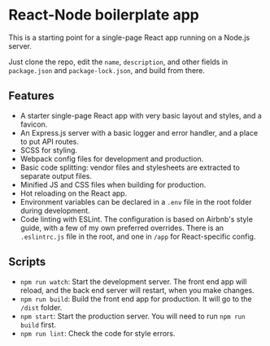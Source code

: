 # React-Node boilerplate app

This is a starting point for a single-page React app running on a Node.js server.

Just clone the repo, edit the `name`, `description`, and other fields in `package.json` and
`package-lock.json`, and build from there.

## Features

- A starter single-page React app with very basic layout and styles, and a favicon.
- An Express.js server with a basic logger and error handler, and a place to put API routes.
- SCSS for styling.
- Webpack config files for development and production.
- Basic code splitting: vendor files and stylesheets are extracted to separate output files.
- Minified JS and CSS files when building for production.
- Hot reloading on the React app.
- Environment variables can be declared in a `.env` file in the root folder during development.
- Code linting with ESLint. The configuration is based on Airbnb's style guide,
  with a few of my own preferred overrides.
  There is an `.eslintrc.js` file in the root, and one in `/app` for React-specific config.

## Scripts

- `npm run watch`: Start the development server.
  The front end app will reload, and the back end server will restart, when you make changes.
- `npm run build`: Build the front end app for production. It will go to the `/dist` folder.
- `npm start`: Start the production server. You will need to run `npm run build` first.
- `npm run lint`: Check the code for style errors.
